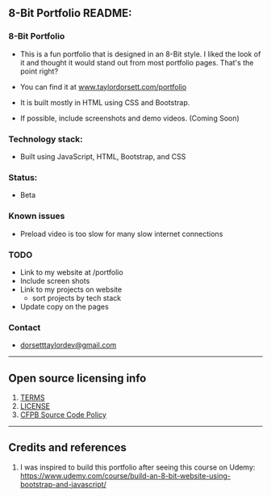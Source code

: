 ## 8-Bit Portfolio README:

### 8-Bit Portfolio

- This is a fun portfolio that is designed in an 8-Bit style. I liked the look of it and thought it would stand out from most portfolio pages. That's the point right?
- You can find it at www.taylordorsett.com/portfolio
- It is built mostly in HTML using CSS and Bootstrap.

- If possible, include screenshots and demo videos. (Coming Soon)

### Technology stack: 
- Built using JavaScript, HTML, Bootstrap, and CSS
  
### Status:  
- Beta

### Known issues
- Preload video is too slow for many slow internet connections

### TODO

- Link to my website at /portfolio
- Include screen shots
- Link to my projects on website
  - sort projects by tech stack
- Update copy on the pages

### Contact
- dorsetttaylordev@gmail.com

---

## Open source licensing info
1. [TERMS](TERMS.md)
2. [LICENSE](LICENSE)
3. [CFPB Source Code Policy](https://github.com/cfpb/source-code-policy/)

----

## Credits and references

1. I was inspired to build this portfolio after seeing this course on Udemy: https://www.udemy.com/course/build-an-8-bit-website-using-bootstrap-and-javascript/

